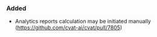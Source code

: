 ### Added

- Analytics reports calculation may be initiated manually
  (<https://github.com/cvat-ai/cvat/pull/7805>)
